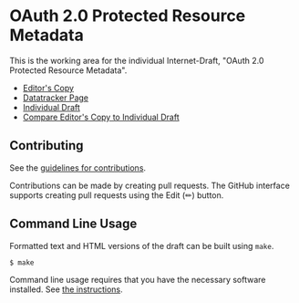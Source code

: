 # OAuth 2.0 Protected Resource Metadata

This is the working area for the individual Internet-Draft, "OAuth 2.0 Protected Resource Metadata".

* [Editor's Copy](https://aaronpk.github.io/draft-jones-oauth-resource-metadata/#go.draft-jones-oauth-resource-metadata.html)
* [Datatracker Page](https://datatracker.ietf.org/doc/draft-jones-oauth-resource-metadata)
* [Individual Draft](https://datatracker.ietf.org/doc/html/draft-jones-oauth-resource-metadata)
* [Compare Editor's Copy to Individual Draft](https://aaronpk.github.io/draft-jones-oauth-resource-metadata/#go.draft-jones-oauth-resource-metadata.diff)


## Contributing

See the
[guidelines for contributions](https://github.com/aaronpk/draft-jones-oauth-resource-metadata/blob/main/CONTRIBUTING.md).

Contributions can be made by creating pull requests.
The GitHub interface supports creating pull requests using the Edit (✏) button.


## Command Line Usage

Formatted text and HTML versions of the draft can be built using `make`.

```sh
$ make
```

Command line usage requires that you have the necessary software installed.  See
[the instructions](https://github.com/martinthomson/i-d-template/blob/main/doc/SETUP.md).

